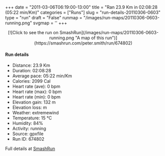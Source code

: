 +++
date = "2011-03-06T06:19:00-13:00"
title = "Ran 23.9 Km in 02:08:28 (05:22 min/Km)"
categories = ["Runs"]
slug = "run-details-20110306-0603"
type = "run"
draft = "False"
runmap = "/images/run-maps/20110306-0603-running.png"
svgmap = '<polyline points="0 57, 1 56, 3 56, 5 53, 14 44, 11 41, 12 40, 14 40, 16 41, 23 43, 32 43, 38 47, 41 49, 45 48, 51 46, 56 47, 57 47, 58 46, 59 45, 58 43, 58 41, 63 41, 65 40, 69 41, 70 43, 72 43, 75 43, 77 42, 83 45, 88 46, 92 45, 94 46, 96 46, 100 45, 96 46, 94 46, 92 45, 88 46, 84 45, 81 44, 77 42, 75 44, 71 43, 71 43, 70 42, 69 41, 65 40, 63 41, 58 41, 58 43, 59 44, 59 45, 58 46, 56 47, 51 46, 47 48, 44 48, 42 49, 37 47, 34 44, 28 52, 24 54, 23 58, 20 56, 18 53, 16 54, 13 55, 12 57, 11 57, 10 56, 7 56, 6 58, 5 60, 2 59">'
+++



<!--more-->

<center>
[![Click to see the run on SmashRun](/images/run-maps/20110306-0603-running.png "A map of this run")](https://smashrun.com/peter.smith/run/674802)
</center>

#### Run details

* Distance: 23.9 Km
* Duration: 02:08:28
* Average pace: 05:22 min/Km
* Calories: 2099 Cal
* Heart rate (ave): 0 bpm
* Heart rate (max): 0 bpm
* Heart rate (min): 0 bpm
* Elevation gain: 132 m
* Elevation loss:  m
* Weather: extremewind
* Temperature: 15 &deg;C
* Humidity: 84%
* Activity: running
* Source: gpxfile
* Run ID: 674802

Full details at [SmashRun](https://smashrun.com/peter.smith/run/674802)